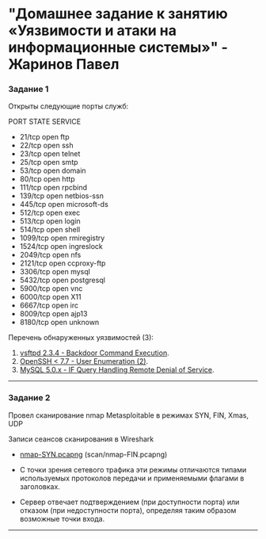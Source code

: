 # "Домашнее задание к занятию «Уязвимости и атаки на информационные системы»" - Жаринов Павел

### Задание 1

Открыты следующие порты служб:

  PORT     STATE SERVICE
* 21/tcp   open  ftp
* 22/tcp   open  ssh
* 23/tcp   open  telnet
* 25/tcp   open  smtp
* 53/tcp   open  domain
* 80/tcp   open  http
* 111/tcp  open  rpcbind
* 139/tcp  open  netbios-ssn
* 445/tcp  open  microsoft-ds
* 512/tcp  open  exec
* 513/tcp  open  login
* 514/tcp  open  shell
* 1099/tcp open  rmiregistry
* 1524/tcp open  ingreslock
* 2049/tcp open  nfs
* 2121/tcp open  ccproxy-ftp
* 3306/tcp open  mysql
* 5432/tcp open  postgresql
* 5900/tcp open  vnc
* 6000/tcp open  X11
* 6667/tcp open  irc
* 8009/tcp open  ajp13
* 8180/tcp open  unknown

Перечень обнаруженных уязвимостей (3):
1. [vsftpd 2.3.4 - Backdoor Command Execution](https://www.exploit-db.com/exploits/49757). 
2. [OpenSSH < 7.7 - User Enumeration (2)](https://www.exploit-db.com/exploits/45939). 
3. [MySQL 5.0.x - IF Query Handling Remote Denial of Service](https://www.exploit-db.com/exploits/30020).

---
### Задание 2

Провел сканирование nmap Metasploitable в режимах SYN, FIN, Xmas, UDP

Записи сеансов сканирования в Wireshark
- [nmap-SYN.pcapng](nmap-SYN.pcapng)
(scan/nmap-FIN.pcapng)

- С точки зрения сетевого трафика эти режимы отличаются типами используемых протоколов передачи и применяемыми флагами в заголовках. 
- Сервер отвечает подтверждением (при доступности порта) или отказом (при недоступности порта), определяя таким образом возможные точки входа.
---
